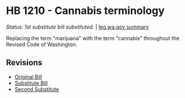# HB 1210 - Cannabis terminology
*Status: 1st substitute bill substituted.* | [leg.wa.gov summary](https://app.leg.wa.gov/billsummary?BillNumber=1210&Year=2021)

Replacing the term "marijuana" with the term "cannabis" throughout the Revised Code of Washington.

## Revisions
* [Original Bill](1/)
* [Substitute Bill](S/)
* [Second Substitute](S2/)